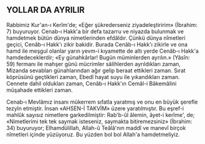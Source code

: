 ## YOLLAR DA AYRILIR

Rabbimiz Kur'an-ı Kerîm'de; «Eğer şükre­derseniz ziyadeleştiririm» (İbrahim: 7) buyuru­yor. Cenab-ı Hakk'a bir defa tazarru ve niyaz­da bulunmak ve hamdetmek bütün dünya ni­metlerinden efdâldır. Çünkü dünya nîmetleri geçici, Cenâb-ı Hakk'ı zikir bakidir. Burada Cenâb-ı Hakk'ı zikirle ve ona hamd ile meş­gul olanlar yarın yevm-i kıyamette de altı yer­de Cenâb-ı Hakk'a hamdedeceklerdir; «Ey gü­nahkârlar! Bugün müminlerden ayrılın.» (Yâsîn: 59) fermanı ile mahşer günü mücrimler sâlihlerden ayrıldıkları zaman, Mizanda sevabları günahlarından ağır gelip beraat ettikleri zaman. Sırat köprüsünü geçtikleri zaman, Ebe­dî hayat suyu ile yıkandıkları zaman. Cenne­te dahil oldukları zaman, Cenâb-ı Hakk'ın Cemâl-i Bâkemâlini müşahade ettikleri zaman.

Cenab-ı Mevlâmız insanı mükerrem sıfat­la yaratmış ve onu en büyük şerefle tezyîn etmiştir. İnsan «AHSEN-İ TAKVİM» üzere yara­tılmıştır. Bu eşref-i mahlûk sayısız nimetlere garkedilmiştir: Rab'b-ûl âlemin, âyet-i kerîme', de; «Nimetlerimi tek tek saymak isteseniz, say­makta bitiremezsiniz» (İbrahim: 34) buyuruyor; Elhamdülillah, Allah-û Teâlâ'nın maddî ve ma­nevî birçok nîmetleri içinde yüzüyoruz. Bu yüzden bol bol Allah'a hamdetmeliyiz.
